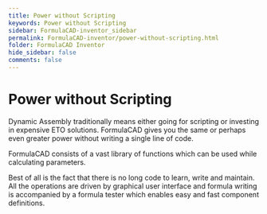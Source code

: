 ```yaml
---
title: Power without Scripting
keywords: Power without Scripting
sidebar: FormulaCAD-inventor_sidebar
permalink: FormulaCAD-inventor/power-without-scripting.html
folder: FormulaCAD Inventor
hide_sidebar: false
comments: false
---
```



# Power without Scripting



Dynamic Assembly traditionally means either going for scripting or investing in expensive ETO solutions. FormulaCAD gives you the same or perhaps even greater power without writing a single line of code.

FormulaCAD consists of a vast library of functions which can be used while calculating parameters.

Best of all is the fact that there is no long code to learn, write and maintain. All the operations are driven by graphical user interface and formula writing is accompanied by a formula tester which enables easy and fast component definitions.
